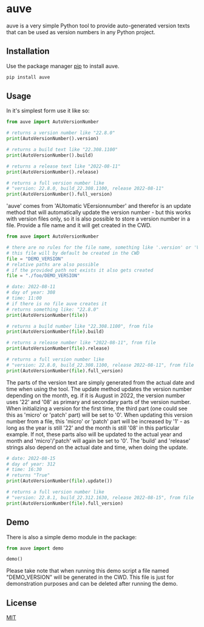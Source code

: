 # auve

auve is a very simple Python tool to provide auto-generated version texts that can be used as version numbers in any Python project.

## Installation

Use the package manager [pip](https://pip.pypa.io/en/stable/) to install auve.

```bash
pip install auve
```

## Usage

In it's simplest form use it like so:

```python
from auve import AutoVersionNumber

# returns a version number like "22.8.0"
print(AutoVersionNumber().version)

# returns a build text like "22.308.1100"
print(AutoVersionNumber().build)

# returns a release text like "2022-08-11"
print(AutoVersionNumber().release)

# returns a full version number like
# "version: 22.8.0, build_22.308.1100, release 2022-08-11"
print(AutoVersionNumber().full_version)
```

'auve' comes from 'AUtomatic VEersionnumber' and therefor is an update method that will automatically update the version number - but this works with version files only, so it is also possible to store a version number in a file. Provide a file name and it will get created in the CWD.

```python
from auve import AutoVersionNumber

# there are no rules for the file name, something like '.version' or 'VERSION' seems fine
# this file will by default be created in the CWD
file = "DEMO_VERSION"
# relative paths are also possible
# if the provided path not exists it also gets created
file = "./foo/DEMO_VERSION"

# date: 2022-08-11
# day of year: 308
# time: 11:00
# if there is no file auve creates it
# returns something like: "22.8.0"
print(AutoVersionNumber(file))

# returns a build number like "22.308.1100", from file
print(AutoVersionNumber(file).build)

# returns a release number like "2022-08-11", from file
print(AutoVersionNumber(file).release)

# returns a full version number like
# "version: 22.8.0, build_22.308.1100, release 2022-08-11", from file
print(AutoVersionNumber(file).full_version)
```

The parts of the version text are simply generated from the actual date and time when using the tool.
The update method updates the version number depending on the month, eg. if it is August in 2022, the version number uses '22' and '08' as primary and secondary parts of the version number. When initializing a version for the first time, the third part (one could see this as 'micro' or 'patch' part) will be set to '0'. When updating this version number from a file, this 'micro' or 'patch' part will be increased by '1' - as long as the year is still '22' and the month is still '08' in this particular example. If not, these parts also will be updated to the actual year and month and 'micro'/'patch' will again be set to '0'.
The 'build' and 'release' strings also depend on the actual date and time, when doing the update.

```python
# date: 2022-08-15
# day of year: 312
# time: 16:30
# returns "True"
print(AutoVersionNumber(file).update())

# returns a full version number like
# "version: 22.8.1, build_22.312.1630, release 2022-08-15", from file
print(AutoVersionNumber(file).full_version)
```

## Demo

There is also a simple demo module in the package:

```python
from auve import demo

demo()
```

Please take note that when running this demo script a file named "DEMO_VERSION" will be generated in the CWD. This file is just for demonstration purposes and can be deleted after running the demo.

## License

[MIT](https://choosealicense.com/licenses/mit/)
